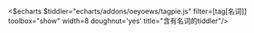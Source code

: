 <$echarts $tiddler="echarts/addons/oeyoews/tagpie.js" filter=[tag[名词]] toolbox="show" width=8 doughnut='yes' title="含有名词的tiddler"/>
